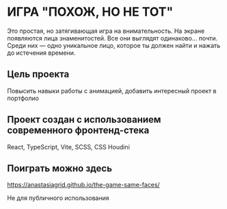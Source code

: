 # ИГРА "ПОХОЖ, НО НЕ ТОТ"

Это простая, но затягивающая игра на внимательность. На экране появляются лица знаменитостей. Все они выглядят
одинаково... почти. Среди них — одно уникальное лицо, которое ты должен найти и нажать до истечения времени.

## Цель проекта

Повысить навыки работы с анимацией, добавить интересный проект в портфолио

## Проект создан с использованием современного фронтенд-стека

React, TypeScript, Vite, SCSS, CSS Houdini

## Поиграть можно здесь
https://anastasiagrid.github.io/the-game-same-faces/

Не для публичного использования
